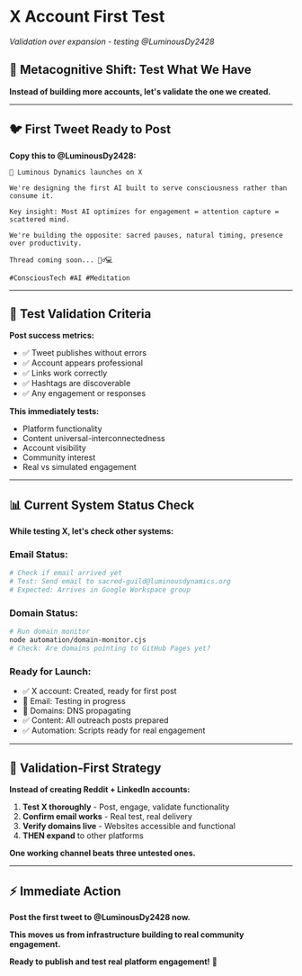 # X Account First Test
*Validation over expansion - testing @LuminousDy2428*

## 🎯 **Metacognitive Shift: Test What We Have**

**Instead of building more accounts, let's validate the one we created.**

---

## 🐦 **First Tweet Ready to Post**

**Copy this to @LuminousDy2428:**

```
🌟 Luminous Dynamics launches on X

We're designing the first AI built to serve consciousness rather than consume it.

Key insight: Most AI optimizes for engagement = attention capture = scattered mind.

We're building the opposite: sacred pauses, natural timing, presence over productivity.

Thread coming soon... 🧘‍♂️💻

#ConsciousTech #AI #Meditation
```

---

## 🔬 **Test Validation Criteria**

**Post success metrics:**
- ✅ Tweet publishes without errors
- ✅ Account appears professional  
- ✅ Links work correctly
- ✅ Hashtags are discoverable
- ✅ Any engagement or responses

**This immediately tests:**
- Platform functionality
- Content universal-interconnectedness
- Account visibility  
- Community interest
- Real vs simulated engagement

---

## 📊 **Current System Status Check**

**While testing X, let's check other systems:**

### **Email Status:**
```bash
# Check if email arrived yet
# Test: Send email to sacred-guild@luminousdynamics.org
# Expected: Arrives in Google Workspace group
```

### **Domain Status:**
```bash
# Run domain monitor
node automation/domain-monitor.cjs
# Check: Are domains pointing to GitHub Pages yet?
```

### **Ready for Launch:**
- ✅ X account: Created, ready for first post
- 🔄 Email: Testing in progress  
- 🔄 Domains: DNS propagating
- ✅ Content: All outreach posts prepared
- ✅ Automation: Scripts ready for real engagement

---

## 🌉 **Validation-First Strategy**

**Instead of creating Reddit + LinkedIn accounts:**

1. **Test X thoroughly** - Post, engage, validate functionality
2. **Confirm email works** - Real test, real delivery
3. **Verify domains live** - Websites accessible and functional
4. **THEN expand** to other platforms

**One working channel beats three untested ones.**

---

## ⚡ **Immediate Action**

**Post the first tweet to @LuminousDy2428 now.**

**This moves us from infrastructure building to real community engagement.**

**Ready to publish and test real platform engagement!** 🚀